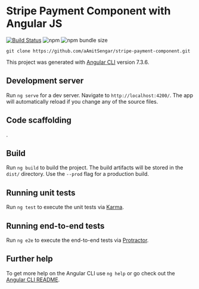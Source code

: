 # Stripe Payment Component with Angular JS
[![Build Status](https://travis-ci.org/aAmitSengar/stripe-payment-component.svg?branch=master)](https://travis-ci.org/aAmitSengar/stripe-payment-component) ![npm](https://img.shields.io/npm/dw/stripe-payment-component.svg)
![npm bundle size](https://img.shields.io/bundlephobia/min/stripe-payment-component.svg)

`git clone https://github.com/aAmitSengar/stripe-payment-component.git`

This project was generated with [Angular CLI](https://github.com/angular/angular-cli) version 7.3.6.

## Development server

Run `ng serve` for a dev server. Navigate to `http://localhost:4200/`. The app will automatically reload if you change any of the source files.

## Code scaffolding
.

## Build

Run `ng build` to build the project. The build artifacts will be stored in the `dist/` directory. Use the `--prod` flag for a production build.

## Running unit tests

Run `ng test` to execute the unit tests via [Karma](https://karma-runner.github.io).

## Running end-to-end tests

Run `ng e2e` to execute the end-to-end tests via [Protractor](http://www.protractortest.org/).

## Further help

To get more help on the Angular CLI use `ng help` or go check out the [Angular CLI README](https://github.com/angular/angular-cli/blob/master/README.md).
